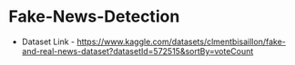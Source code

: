 # Fake-News-Detection

- Dataset Link - https://www.kaggle.com/datasets/clmentbisaillon/fake-and-real-news-dataset?datasetId=572515&sortBy=voteCount
